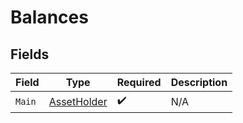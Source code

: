 # Balances


## Fields

| Field                                                 | Type                                                  | Required                                              | Description                                           |
| ----------------------------------------------------- | ----------------------------------------------------- | ----------------------------------------------------- | ----------------------------------------------------- |
| `Main`                                                | [AssetHolder](../../Models/Components/AssetHolder.md) | :heavy_check_mark:                                    | N/A                                                   |